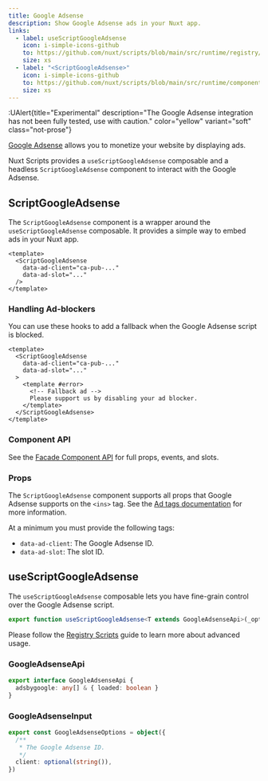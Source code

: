 ```yaml
---
title: Google Adsense
description: Show Google Adsense ads in your Nuxt app.
links:
  - label: useScriptGoogleAdsense
    icon: i-simple-icons-github
    to: https://github.com/nuxt/scripts/blob/main/src/runtime/registry/google-adsense.ts
    size: xs
  - label: "<ScriptGoogleAdsense>"
    icon: i-simple-icons-github
    to: https://github.com/nuxt/scripts/blob/main/src/runtime/components/ScriptGoogleAdsense.vue
    size: xs
---
```


:UAlert{title="Experimental" description="The Google Adsense integration has not been fully tested, use with caution." color="yellow" variant="soft" class="not-prose"}

[Google Adsense](https://www.google.com/adsense/start/) allows you to monetize your website by displaying ads.

Nuxt Scripts provides a `useScriptGoogleAdsense` composable and a headless `ScriptGoogleAdsense` component to interact with the Google Adsense.

## ScriptGoogleAdsense

The `ScriptGoogleAdsense` component is a wrapper around the `useScriptGoogleAdsense` composable. It provides a simple way to embed ads in your Nuxt app.

```vue
<template>
  <ScriptGoogleAdsense
    data-ad-client="ca-pub-..."
    data-ad-slot="..."
  />
</template>
```

### Handling Ad-blockers

You can use these hooks to add a fallback when the Google Adsense script is blocked.

```vue
<template>
  <ScriptGoogleAdsense
    data-ad-client="ca-pub-..."
    data-ad-slot="..."
  >
    <template #error>
      <!-- Fallback ad -->
      Please support us by disabling your ad blocker.
    </template>
  </ScriptGoogleAdsense>
</template>
```


### Component API

See the [Facade Component API](/docs/guides/facade-components#facade-components-api) for full props, events, and slots.

### Props

The `ScriptGoogleAdsense` component supports all props that Google Adsense supports on the `<ins>` tag. See the [Ad tags documentation](https://developers.google.com/adsense/platforms/transparent/ad-tags) for more information.

At a minimum you must provide the following tags:
- `data-ad-client`: The Google Adsense ID.
- `data-ad-slot`: The slot ID.

## useScriptGoogleAdsense

The `useScriptGoogleAdsense` composable lets you have fine-grain control over the Google Adsense script.

```ts
export function useScriptGoogleAdsense<T extends GoogleAdsenseApi>(_options?: GoogleAdsenseInput) {}
```

Please follow the [Registry Scripts](/docs/guides/registry-scripts) guide to learn more about advanced usage.

### GoogleAdsenseApi

```ts
export interface GoogleAdsenseApi {
  adsbygoogle: any[] & { loaded: boolean }
}
```

### GoogleAdsenseInput

```ts
export const GoogleAdsenseOptions = object({
  /**
   * The Google Adsense ID.
   */
  client: optional(string()),
})
```
